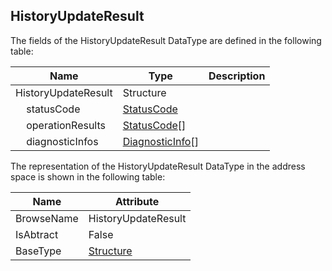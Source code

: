 <!-- datatype -->
## HistoryUpdateResult
<!-- end of description -->
The fields of the HistoryUpdateResult DataType are defined in the following table:  

|Name|Type|Description|
|---|---|---|
|HistoryUpdateResult|Structure||
|&nbsp;&nbsp;&nbsp;&nbsp;statusCode|[StatusCode](../../../Part4/DataTypes/StatusCode/readme.md)||
|&nbsp;&nbsp;&nbsp;&nbsp;operationResults|[StatusCode](../../../Part4/DataTypes/StatusCode/readme.md)[]||
|&nbsp;&nbsp;&nbsp;&nbsp;diagnosticInfos|[DiagnosticInfo](../../../Part4/DataTypes/DiagnosticInfo/readme.md)[]||

The representation of the HistoryUpdateResult DataType in the address space is shown in the following table:  

|Name|Attribute|
|---|---|
|BrowseName|HistoryUpdateResult|
|IsAbtract|False|
|BaseType|[Structure](../../../Part3/DataTypes/Structure/readme.md)|

